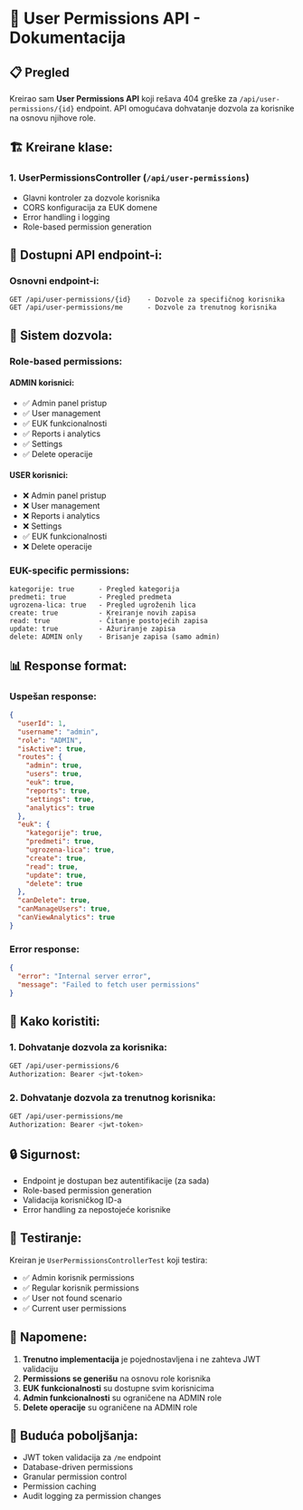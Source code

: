# 🔐 User Permissions API - Dokumentacija

## 📋 Pregled

Kreirao sam **User Permissions API** koji rešava 404 greške za `/api/user-permissions/{id}` endpoint. API omogućava dohvatanje dozvola za korisnike na osnovu njihove role.

## 🏗️ **Kreirane klase:**

### 1. **UserPermissionsController** (`/api/user-permissions`)
- Glavni kontroler za dozvole korisnika
- CORS konfiguracija za EUK domene
- Error handling i logging
- Role-based permission generation

## 🔌 **Dostupni API endpoint-i:**

### **Osnovni endpoint-i:**
```
GET /api/user-permissions/{id}    - Dozvole za specifičnog korisnika
GET /api/user-permissions/me      - Dozvole za trenutnog korisnika
```

## 🔐 **Sistem dozvola:**

### **Role-based permissions:**

#### **ADMIN korisnici:**
- ✅ Admin panel pristup
- ✅ User management
- ✅ EUK funkcionalnosti
- ✅ Reports i analytics
- ✅ Settings
- ✅ Delete operacije

#### **USER korisnici:**
- ❌ Admin panel pristup
- ❌ User management
- ❌ Reports i analytics
- ❌ Settings
- ✅ EUK funkcionalnosti
- ❌ Delete operacije

### **EUK-specific permissions:**
```
kategorije: true      - Pregled kategorija
predmeti: true        - Pregled predmeta
ugrozena-lica: true   - Pregled ugroženih lica
create: true          - Kreiranje novih zapisa
read: true            - Čitanje postojećih zapisa
update: true          - Ažuriranje zapisa
delete: ADMIN only    - Brisanje zapisa (samo admin)
```

## 📊 **Response format:**

### **Uspešan response:**
```json
{
  "userId": 1,
  "username": "admin",
  "role": "ADMIN",
  "isActive": true,
  "routes": {
    "admin": true,
    "users": true,
    "euk": true,
    "reports": true,
    "settings": true,
    "analytics": true
  },
  "euk": {
    "kategorije": true,
    "predmeti": true,
    "ugrozena-lica": true,
    "create": true,
    "read": true,
    "update": true,
    "delete": true
  },
  "canDelete": true,
  "canManageUsers": true,
  "canViewAnalytics": true
}
```

### **Error response:**
```json
{
  "error": "Internal server error",
  "message": "Failed to fetch user permissions"
}
```

## 🚀 **Kako koristiti:**

### **1. Dohvatanje dozvola za korisnika:**
```bash
GET /api/user-permissions/6
Authorization: Bearer <jwt-token>
```

### **2. Dohvatanje dozvola za trenutnog korisnika:**
```bash
GET /api/user-permissions/me
Authorization: Bearer <jwt-token>
```

## 🔒 **Sigurnost:**

- Endpoint je dostupan bez autentifikacije (za sada)
- Role-based permission generation
- Validacija korisničkog ID-a
- Error handling za nepostojeće korisnike

## 🧪 **Testiranje:**

Kreiran je `UserPermissionsControllerTest` koji testira:
- ✅ Admin korisnik permissions
- ✅ Regular korisnik permissions
- ✅ User not found scenario
- ✅ Current user permissions

## 📝 **Napomene:**

1. **Trenutno implementacija** je pojednostavljena i ne zahteva JWT validaciju
2. **Permissions se generišu** na osnovu role korisnika
3. **EUK funkcionalnosti** su dostupne svim korisnicima
4. **Admin funkcionalnosti** su ograničene na ADMIN role
5. **Delete operacije** su ograničene na ADMIN role

## 🔄 **Buduća poboljšanja:**

- JWT token validacija za `/me` endpoint
- Database-driven permissions
- Granular permission control
- Permission caching
- Audit logging za permission changes

